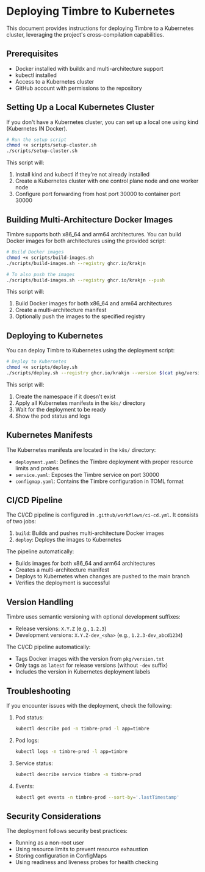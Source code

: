 # Deploying Timbre to Kubernetes

This document provides instructions for deploying Timbre to a Kubernetes cluster, leveraging the project's cross-compilation capabilities.

## Prerequisites

- Docker installed with buildx and multi-architecture support
- kubectl installed
- Access to a Kubernetes cluster
- GitHub account with permissions to the repository

## Setting Up a Local Kubernetes Cluster

If you don't have a Kubernetes cluster, you can set up a local one using kind (Kubernetes IN Docker).

```bash
# Run the setup script
chmod +x scripts/setup-cluster.sh
./scripts/setup-cluster.sh
```

This script will:
1. Install kind and kubectl if they're not already installed
2. Create a Kubernetes cluster with one control plane node and one worker node
3. Configure port forwarding from host port 30000 to container port 30000

## Building Multi-Architecture Docker Images

Timbre supports both x86_64 and arm64 architectures. You can build Docker images for both architectures using the provided script:

```bash
# Build Docker images
chmod +x scripts/build-images.sh
./scripts/build-images.sh --registry ghcr.io/krakjn

# To also push the images
./scripts/build-images.sh --registry ghcr.io/krakjn --push
```

This script will:
1. Build Docker images for both x86_64 and arm64 architectures
2. Create a multi-architecture manifest
3. Optionally push the images to the specified registry

## Deploying to Kubernetes

You can deploy Timbre to Kubernetes using the deployment script:

```bash
# Deploy to Kubernetes
chmod +x scripts/deploy.sh
./scripts/deploy.sh --registry ghcr.io/krakjn --version $(cat pkg/version.txt) --namespace timbre-prod
```

This script will:
1. Create the namespace if it doesn't exist
2. Apply all Kubernetes manifests in the `k8s/` directory
3. Wait for the deployment to be ready
4. Show the pod status and logs

## Kubernetes Manifests

The Kubernetes manifests are located in the `k8s/` directory:

- `deployment.yaml`: Defines the Timbre deployment with proper resource limits and probes
- `service.yaml`: Exposes the Timbre service on port 30000
- `configmap.yaml`: Contains the Timbre configuration in TOML format

## CI/CD Pipeline

The CI/CD pipeline is configured in `.github/workflows/ci-cd.yml`. It consists of two jobs:

1. `build`: Builds and pushes multi-architecture Docker images
2. `deploy`: Deploys the images to Kubernetes

The pipeline automatically:
- Builds images for both x86_64 and arm64 architectures
- Creates a multi-architecture manifest
- Deploys to Kubernetes when changes are pushed to the main branch
- Verifies the deployment is successful

## Version Handling

Timbre uses semantic versioning with optional development suffixes:

- Release versions: `X.Y.Z` (e.g., `1.2.3`)
- Development versions: `X.Y.Z-dev_<sha>` (e.g., `1.2.3-dev_abcd1234`)

The CI/CD pipeline automatically:
- Tags Docker images with the version from `pkg/version.txt`
- Only tags as `latest` for release versions (without `-dev` suffix)
- Includes the version in Kubernetes deployment labels

## Troubleshooting

If you encounter issues with the deployment, check the following:

1. Pod status:
   ```bash
   kubectl describe pod -n timbre-prod -l app=timbre
   ```

2. Pod logs:
   ```bash
   kubectl logs -n timbre-prod -l app=timbre
   ```

3. Service status:
   ```bash
   kubectl describe service timbre -n timbre-prod
   ```

4. Events:
   ```bash
   kubectl get events -n timbre-prod --sort-by='.lastTimestamp'
   ```

## Security Considerations

The deployment follows security best practices:
- Running as a non-root user
- Using resource limits to prevent resource exhaustion
- Storing configuration in ConfigMaps
- Using readiness and liveness probes for health checking 